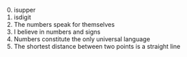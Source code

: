 0. isupper
1. isdigit
3. The numbers speak for themselves
4. I believe in numbers and signs
5. Numbers constitute the only universal language
6. The shortest distance between two points is a straight line
